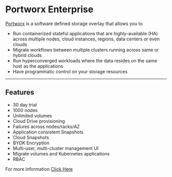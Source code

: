 # Portworx Enterprise

[Portworx](https://portworx.com/)  is a software defined storage overlay that allows you to

  *  Run containerized stateful applications that are highly-available (HA) across multiple nodes, cloud instances, regions, data centers or even clouds
  *  Migrate workflows between multiple clusters running across same or hybrid clouds
  *  Run hyperconverged workloads where the data resides on the same host as the applications
  *  Have programmatic control on your storage resources

----
## Features
  *  30 day trial
  *  1000 nodes
  *  Unlimited volumes
  *  Cloud Drive provisioning
  *  Failures across nodes/racks/AZ
  *  Application consistent Snapshots
  *  Cloud Snapshots
  *  BYOK Encryption
  *  Multi-user, multi-cluster management UI
  *  Migrate volumes and Kubernetes applications
  *  RBAC

For more information [Click Here](https://portworx.com/products/features/)